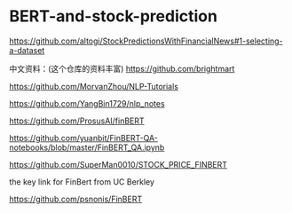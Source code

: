 # BERT-and-stock-prediction
https://github.com/altogi/StockPredictionsWithFinancialNews#1-selecting-a-dataset

中文资料：(这个仓库的资料丰富)
https://github.com/brightmart

https://github.com/MorvanZhou/NLP-Tutorials

https://github.com/YangBin1729/nlp_notes

https://github.com/ProsusAI/finBERT

https://github.com/yuanbit/FinBERT-QA-notebooks/blob/master/FinBERT_QA.ipynb

https://github.com/SuperMan0010/STOCK_PRICE_FINBERT

the key link for FinBert from UC Berkley

https://github.com/psnonis/FinBERT
